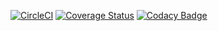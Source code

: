 [![CircleCI](https://circleci.com/gh/morxa/mtlsyn.svg?style=shield)](https://circleci.com/gh/morxa/mtlsyn)
[![Coverage Status](https://coveralls.io/repos/github/morxa/mtlsyn/badge.svg?branch=master)](https://coveralls.io/github/morxa/mtlsyn?branch=master)
[![Codacy Badge](https://app.codacy.com/project/badge/Grade/6372f01df5ac4d8790b5ef885f72ed39)](https://www.codacy.com/gh/morxa/mtlsyn/dashboard?utm_source=github.com&amp;utm_medium=referral&amp;utm_content=morxa/mtlsyn&amp;utm_campaign=Badge_Grade)
